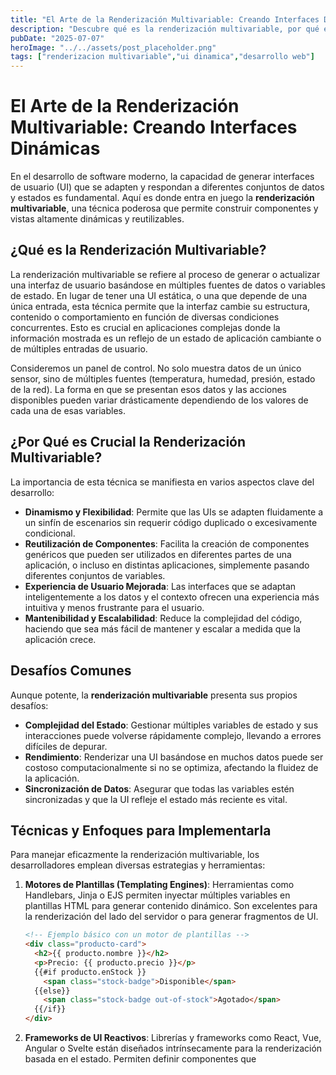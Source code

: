 ```yaml
---
title: "El Arte de la Renderización Multivariable: Creando Interfaces Dinámicas"
description: "Descubre qué es la renderización multivariable, por qué es esencial para interfaces dinámicas y las técnicas clave para implementarla en el desarrollo de software moderno."
pubDate: "2025-07-07"
heroImage: "../../assets/post_placeholder.png"
tags: ["renderizacion multivariable","ui dinamica","desarrollo web"]
---
```



# El Arte de la Renderización Multivariable: Creando Interfaces Dinámicas

En el desarrollo de software moderno, la capacidad de generar interfaces de usuario (UI) que se adapten y respondan a diferentes conjuntos de datos y estados es fundamental. Aquí es donde entra en juego la **renderización multivariable**, una técnica poderosa que permite construir componentes y vistas altamente dinámicas y reutilizables.

## ¿Qué es la Renderización Multivariable?

La renderización multivariable se refiere al proceso de generar o actualizar una interfaz de usuario basándose en múltiples fuentes de datos o variables de estado. En lugar de tener una UI estática, o una que depende de una única entrada, esta técnica permite que la interfaz cambie su estructura, contenido o comportamiento en función de diversas condiciones concurrentes. Esto es crucial en aplicaciones complejas donde la información mostrada es un reflejo de un estado de aplicación cambiante o de múltiples entradas de usuario.

Consideremos un panel de control. No solo muestra datos de un único sensor, sino de múltiples fuentes (temperatura, humedad, presión, estado de la red). La forma en que se presentan esos datos y las acciones disponibles pueden variar drásticamente dependiendo de los valores de cada una de esas variables.

## ¿Por Qué es Crucial la Renderización Multivariable?

La importancia de esta técnica se manifiesta en varios aspectos clave del desarrollo:

*   **Dinamismo y Flexibilidad**: Permite que las UIs se adapten fluidamente a un sinfín de escenarios sin requerir código duplicado o excesivamente condicional.
*   **Reutilización de Componentes**: Facilita la creación de componentes genéricos que pueden ser utilizados en diferentes partes de una aplicación, o incluso en distintas aplicaciones, simplemente pasando diferentes conjuntos de variables.
*   **Experiencia de Usuario Mejorada**: Las interfaces que se adaptan inteligentemente a los datos y el contexto ofrecen una experiencia más intuitiva y menos frustrante para el usuario.
*   **Mantenibilidad y Escalabilidad**: Reduce la complejidad del código, haciendo que sea más fácil de mantener y escalar a medida que la aplicación crece.

## Desafíos Comunes

Aunque potente, la **renderización multivariable** presenta sus propios desafíos:

*   **Complejidad del Estado**: Gestionar múltiples variables de estado y sus interacciones puede volverse rápidamente complejo, llevando a errores difíciles de depurar.
*   **Rendimiento**: Renderizar una UI basándose en muchos datos puede ser costoso computacionalmente si no se optimiza, afectando la fluidez de la aplicación.
*   **Sincronización de Datos**: Asegurar que todas las variables estén sincronizadas y que la UI refleje el estado más reciente es vital.

## Técnicas y Enfoques para Implementarla

Para manejar eficazmente la renderización multivariable, los desarrolladores emplean diversas estrategias y herramientas:

1.  **Motores de Plantillas (Templating Engines)**: Herramientas como Handlebars, Jinja o EJS permiten inyectar múltiples variables en plantillas HTML para generar contenido dinámico. Son excelentes para la renderización del lado del servidor o para generar fragmentos de UI.
    ```html
    <!-- Ejemplo básico con un motor de plantillas -->
    <div class="producto-card">
      <h2>{{ producto.nombre }}</h2>
      <p>Precio: {{ producto.precio }}</p>
      {{#if producto.enStock }}
        <span class="stock-badge">Disponible</span>
      {{else}}
        <span class="stock-badge out-of-stock">Agotado</span>
      {{/if}}
    </div>
    ```

2.  **Frameworks de UI Reactivos**: Librerías y frameworks como React, Vue, Angular o Svelte están diseñados intrínsecamente para la renderización basada en el estado. Permiten definir componentes que 
